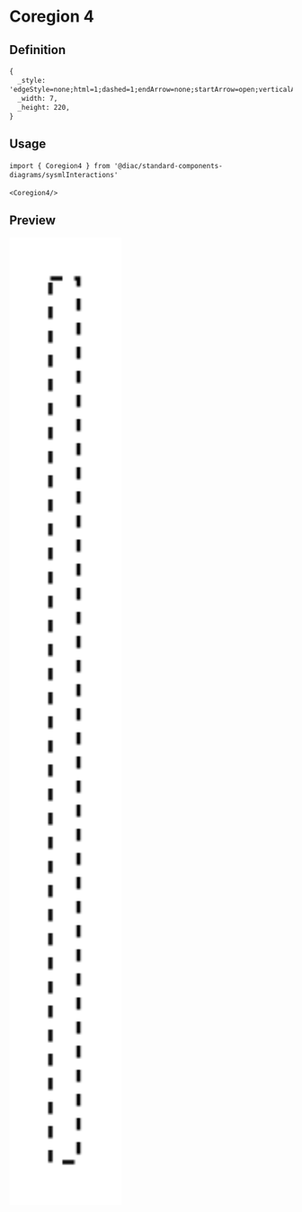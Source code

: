 # Coregion 4

## Definition

```
{
  _style: 'edgeStyle=none;html=1;dashed=1;endArrow=none;startArrow=open;verticalAlign=bottom;startSize=12;rounded=0;',
  _width: 7,
  _height: 220,
}
```

## Usage

```
import { Coregion4 } from '@diac/standard-components-diagrams/sysmlInteractions'

<Coregion4/>
```

## Preview

<img src="./coregion-4.png" width="200"/>
